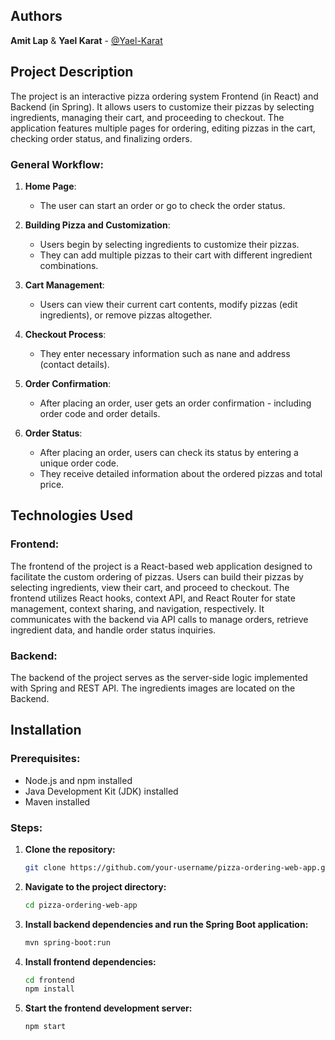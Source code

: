 ## Authors
**Amit Lap** & **Yael Karat** - [@Yael-Karat](https://github.com/Yael-Karat)

## Project Description

The project is an interactive pizza ordering system Frontend (in React) and Backend (in Spring).
It allows users to customize their pizzas by selecting ingredients, managing their cart, and proceeding to checkout.
The application features multiple pages for ordering, editing pizzas in the cart, checking order status, and finalizing orders.

### General Workflow:
1. **Home Page**:
    - The user can start an order or go to check the order status.
   
2. **Building Pizza and Customization**:
    - Users begin by selecting ingredients to customize their pizzas.
    - They can add multiple pizzas to their cart with different ingredient combinations.

3. **Cart Management**:
    - Users can view their current cart contents, modify pizzas (edit ingredients), or remove pizzas altogether.

4. **Checkout Process**:
   - They enter necessary information such as nane and address (contact details).

5. **Order Confirmation**:
    - After placing an order, user gets an order confirmation - including order code and order details.

6. **Order Status**:
    - After placing an order, users can check its status by entering a unique order code.
    - They receive detailed information about the ordered pizzas and total price.

## Technologies Used

### Frontend:
The frontend of the project is a React-based web application designed to facilitate the custom ordering of pizzas. Users can build their pizzas by selecting ingredients, view their cart, and proceed to checkout. The frontend utilizes React hooks, context API, and React Router for state management, context sharing, and navigation, respectively. It communicates with the backend via API calls to manage orders, retrieve ingredient data, and handle order status inquiries.

### Backend:
The backend of the project serves as the server-side logic implemented with Spring and REST API.
The ingredients images are located on the Backend.

## Installation

### Prerequisites:
- Node.js and npm installed
- Java Development Kit (JDK) installed
- Maven installed

### Steps:
1. **Clone the repository:**
    ```bash
    git clone https://github.com/your-username/pizza-ordering-web-app.git
    ```

2. **Navigate to the project directory:**
    ```bash
    cd pizza-ordering-web-app
    ```
3. **Install backend dependencies and run the Spring Boot application:**
    ```bash
    mvn spring-boot:run
    ```   

4. **Install frontend dependencies:**
    ```bash
    cd frontend
    npm install
    ```

5. **Start the frontend development server:**
    ```bash
    npm start

